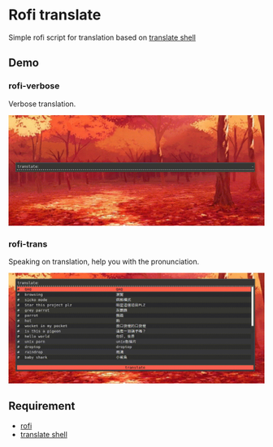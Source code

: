# Rofi translate

Simple rofi script for translation based on [translate shell](https://github.com/soimort/translate-shell)

## Demo

### rofi-verbose

Verbose translation.

![Demo1](./demo/demo1.gif)

### rofi-trans

Speaking on translation, help you with the pronunciation.

![Demo2](./demo/demo2.gif)

## Requirement

* [rofi](https://github.com/davatorium/rofi)
* [translate shell](https://github.com/soimort/translate-shell)
